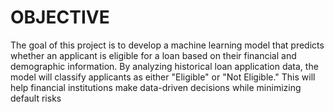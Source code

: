 # OBJECTIVE
The goal of this project is to develop a machine learning model that predicts whether an applicant is eligible for a loan based on their financial and demographic information. By analyzing historical loan application data, the model will classify applicants as either "Eligible" or "Not Eligible." This will help financial institutions make data-driven decisions while minimizing default risks
